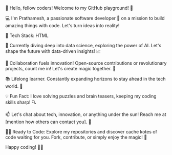 👋 Hello, fellow coders! Welcome to my GitHub playground! 🚀

💻 I'm Prathamesh, a passionate software developer 🌟 on a mission to build amazing things with code. Let's turn ideas into reality!

🚀 Tech Stack: HTML 

🤖 Currently diving deep into data science, exploring the power of AI. Let's shape the future with data-driven insights! 📈

🤝 Collaboration fuels innovation! Open-source contributions or revolutionary projects, count me in! Let's create magic together. 🌈

📚 Lifelong learner. Constantly expanding horizons to stay ahead in the tech world. 📖

💡 Fun Fact: I love solving puzzles and brain teasers, keeping my coding skills sharp! 🔍

📫 Let's chat about tech, innovation, or anything under the sun! Reach me at [mention how others can contact you]. 📧

🏃‍♂️ Ready to Code: Explore my repositories and discover cache kotes of code waiting for you. Fork, contribute, or simply enjoy the magic! 💫

Happy coding! 🚀✨

